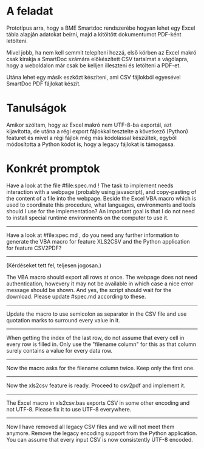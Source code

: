 # A feladat

Prototípus arra, hogy a BME Smartdoc rendszerébe hogyan lehet egy Excel tábla alapján adatokat beírni, majd a kitöltött dokumentumot PDF-ként letölteni.

Mivel jobb, ha nem kell semmit telepíteni hozzá, első körben az Excel makró csak kirakja a SmartDoc számára előkészített CSV tartalmat a vágólapra, hogy a weboldalon már csak be kelljen illeszteni és letölteni a PDF-et.

Utána lehet egy másik eszközt készíteni, ami CSV fájlokból egyesével SmartDoc PDF fájlokat készít.

# Tanulságok

Amikor szóltam, hogy az Excel makró nem UTF-8-ba exportál, azt kijavította, de utána a régi export fájlokkal tesztelte a következő (Python) featuret és mivel a régi fájlok még más kódolással készültek, egyből módosította a Python kódot is, hogy a legacy fájlokat is támogassa.


# Konkrét promptok

Have a look at the file #file:spec.md ! The task to implement needs interaction with a webpage (probably using javascript), and copy-pasting of the content of a file into the webpage. Beside the Excel VBA macro which is used to coordinate this procedure, what languages, environments and tools should I use for the implementation? An important goal is that I do not need to install special runtime environments on the computer to use it.

---

Have a look at #file:spec.md , do you need any further information to generate the VBA macro for feature XLS2CSV and the Python application for feature CSV2PDF?

---
(Kérdéseket tett fel, teljesen jogosan.)

The VBA macro should export all rows at once. The webpage does not need authentication, howevery it may not be available in which case a nice error message should be shown. And yes, the script should wait for the download. Please update #spec.md according to these.

---

Update the macro to use semicolon as separator in the CSV file and use quotation marks to surround every value in it.

---

When getting the index of the last row, do not assume that every cell in every row is filled in. Only use the "filename column" for this as that column surely contains a value for every data row.

---

Now the macro asks for the filename column twice. Keep only the first one.

---

Now the xls2csv feature is ready. Proceed to csv2pdf and implement it.

---

The Excel macro in xls2csv.bas exports CSV in some other encoding and not UTF-8. Please fix it to use UTF-8 everywhere.

---

Now I have removed all legacy CSV files and we will not meet them anymore. Remove the legacy encoding support from the Python application. You can assume that every input CSV is now consistently UTF-8 encoded.